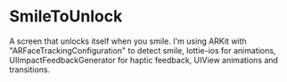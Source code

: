 # SmileToUnlock
A screen that unlocks itself when you smile. I'm using ARKit with "ARFaceTrackingConfiguration" to detect smile, lottie-ios for animations, UIImpactFeedbackGenerator for haptic feedback, UIView animations and transitions.
